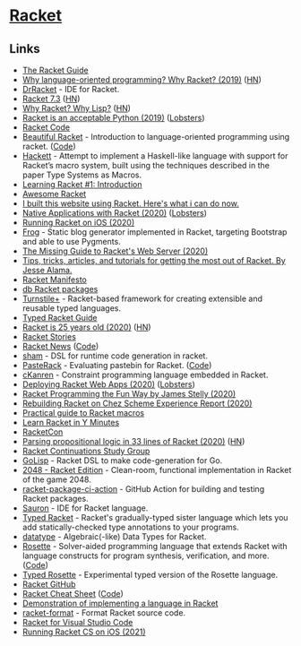 # [Racket](https://racket-lang.org/)

## Links

- [The Racket Guide](https://docs.racket-lang.org/guide/index.html)
- [Why language-oriented programming? Why Racket? (2019)](https://beautifulracket.com/appendix/why-lop-why-racket.html) ([HN](https://news.ycombinator.com/item?id=19232068))
- [DrRacket](https://github.com/racket/drracket) - IDE for Racket.
- [Racket 7.3](https://download.racket-lang.org/v7.3.html) ([HN](https://news.ycombinator.com/item?id=19925832))
- [Why Racket? Why Lisp?](https://beautifulracket.com/appendix/why-racket-why-lisp.html) ([HN](https://news.ycombinator.com/item?id=19952714))
- [Racket is an acceptable Python (2019)](https://dustycloud.org/blog/racket-is-an-acceptable-python/) ([Lobsters](https://lobste.rs/s/q2kci7/racket_is_acceptable_python))
- [Racket Code](https://github.com/racket/racket)
- [Beautiful Racket](https://beautifulracket.com/) - Introduction to language-oriented programming using racket. ([Code](https://github.com/mbutterick/beautiful-racket))
- [Hackett](https://github.com/lexi-lambda/hackett) - Attempt to implement a Haskell-like language with support for Racket’s macro system, built using the techniques described in the paper Type Systems as Macros.
- [Learning Racket #1: Introduction](https://artyom.me/learning-racket-1)
- [Awesome Racket](https://github.com/avelino/awesome-racket)
- [I built this website using Racket. Here's what i can do now.](https://sagegerard.com/racket-powered.html)
- [Native Applications with Racket (2020)](https://defn.io/2020/01/04/remember-internals/) ([Lobsters](https://lobste.rs/s/s4okil/native_applications_with_racket))
- [Running Racket on iOS (2020)](https://defn.io/2020/01/05/racket-on-ios/)
- [Frog](https://github.com/greghendershott/frog) - Static blog generator implemented in Racket, targeting Bootstrap and able to use Pygments.
- [The Missing Guide to Racket's Web Server (2020)](https://defn.io/2020/02/12/racket-web-server-guide/)
- [Tips, tricks, articles, and tutorials for getting the most out of Racket. By Jesse Alama.](https://lisp.sh/)
- [Racket Manifesto](https://www2.ccs.neu.edu/racket/pubs/manifesto.pdf)
- [db Racket packages](https://github.com/racket/db)
- [Turnstile+](https://github.com/stchang/macrotypes) - Racket-based framework for creating extensible and reusable typed languages.
- [Typed Racket Guide](https://docs.racket-lang.org/ts-guide/index.html)
- [Racket is 25 years old (2020)](https://blog.racket-lang.org/2020/05/racket-is-25.html) ([HN](https://news.ycombinator.com/item?id=23132621))
- [Racket Stories](https://racket-stories.com/)
- [Racket News](https://racket-news.com/) ([Code](https://github.com/pmatos/racket-news))
- [sham](https://github.com/rjnw/sham) - DSL for runtime code generation in racket.
- [PasteRack](http://www.pasterack.org/) - Evaluating pastebin for Racket. ([Code](https://github.com/stchang/pasterack))
- [cKanren](https://github.com/calvis/cKanren) - Constraint programming language embedded in Racket.
- [Deploying Racket Web Apps (2020)](https://defn.io/2020/06/28/racket-deployment/) ([Lobsters](https://lobste.rs/s/lzv4iu/deploying_racket_web_apps))
- [Racket Programming the Fun Way by James Stelly (2020)](https://www.penguinrandomhouse.com/books/645955/racket-programming-the-fun-way-by-james-stelly/)
- [Rebuilding Racket on Chez Scheme Experience Report (2020)](https://www.youtube.com/watch?v=s3Q3M2wZ7rI)
- [Practical guide to Racket macros](https://github.com/greghendershott/fear-of-macros)
- [Learn Racket in Y Minutes](https://learnxinyminutes.com/docs/racket/)
- [RacketCon](https://con.racket-lang.org/)
- [Parsing propositional logic in 33 lines of Racket (2020)](https://micahcantor.xyz/blog/logic-racket-parser) ([HN](https://news.ycombinator.com/item?id=24764648))
- [Racket Continuations Study Group](https://github.com/rain-1/continuations-study-group)
- [GoLisp](https://github.com/corpix/golisp) - Racket DSL to make code-generation for Go.
- [2048 - Racket Edition](https://github.com/danprager/racket-2048) - Clean-room, functional implementation in Racket of the game 2048.
- [racket-package-ci-action](https://github.com/jackfirth/racket-package-ci-action) - GitHub Action for building and testing Racket packages.
- [Sauron](https://github.com/racket-tw/sauron) - IDE for Racket language.
- [Typed Racket](https://github.com/racket/typed-racket) - Racket's gradually-typed sister language which lets you add statically-checked type annotations to your programs.
- [datatype](https://github.com/pnwamk/datatype) - Algebraic(-like) Data Types for Racket.
- [Rosette](https://emina.github.io/rosette/) - Solver-aided programming language that extends Racket with language constructs for program synthesis, verification, and more. ([Code](https://github.com/emina/rosette))
- [Typed Rosette](https://github.com/stchang/typed-rosette) - Experimental typed version of the Rosette language.
- [Racket GitHub](https://github.com/racket)
- [Racket Cheat Sheet](https://docs.racket-lang.org/racket-cheat/) ([Code](https://github.com/jeapostrophe/racket-cheat))
- [Demonstration of implementing a language in Racket](https://github.com/mflatt/scratchy)
- [racket-format](https://github.com/russellw/racket-format) - Format Racket source code.
- [Racket for Visual Studio Code](https://github.com/pouyakary/vscode-racket)
- [Running Racket CS on iOS (2021)](https://defn.io/2021/01/19/racket-cs-on-ios/)
